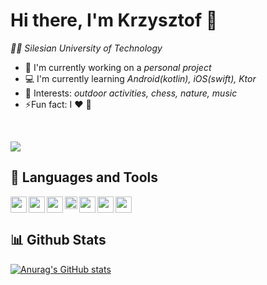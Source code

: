 # Hi there, I'm Krzysztof 👋
<i>👨‍🎓 Silesian University of Technology</i>


- 🔭 I'm currently working on a <i>personal project</i>
- 💻 I'm currently learning <i>Android(kotlin), iOS(swift), Ktor</i>
- 💜 Interests: <i>outdoor activities, chess, nature, music</i>
- ⚡Fun fact: I ❤ 🐢
<br>

![](https://komarev.com/ghpvc/?username=K-Terelak&color=blueviolet)

## 🧪 Languages and Tools
<img align="left" width="26px" src="https://user-images.githubusercontent.com/78376240/132018964-baae4fe7-2fc1-46af-a889-ea75c3f424cf.png">
<img align="left" width="26px" src="https://user-images.githubusercontent.com/78376240/132018748-67a1cf8d-cd9c-4584-8aa6-1d1d2cafcc68.png">
<img align="left" width="26px" src="https://user-images.githubusercontent.com/78376240/132019191-38602ee5-6fde-4f37-890d-773d4ea40385.png">
<img align="left" width="20px" src="https://user-images.githubusercontent.com/78376240/132019350-37531e20-9af4-4ef4-b44d-ec483c2c5905.png">
<img align="left" width="26px" src="https://user-images.githubusercontent.com/78376240/132019332-07c29e10-ff3c-4118-be7d-7ff4e1149b60.png">
<img align="left" width="26px" src="https://user-images.githubusercontent.com/78376240/132021738-1a4160a0-c4cb-421c-a41b-1d5dd7510bf1.png">
<img  width="26px" src="https://user-images.githubusercontent.com/78376240/132019128-85517990-d5a8-49a8-9d1b-ee7747f8a34f.png">
<br>

## 📊 Github Stats
[![Anurag's GitHub stats](https://github-readme-stats.vercel.app/api?username=K-Terelak)](https://github.com/anuraghazra/github-readme-stats)




